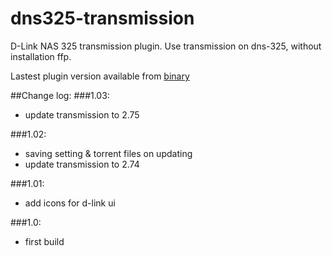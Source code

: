 dns325-transmission
===================

D-Link NAS 325 transmission plugin.
Use transmission on dns-325, without installation ffp.

Lastest plugin version available from [binary](https://github.com/alexey85/dns325-transmission/tree/master/binary)

##Change log:
###1.03:
-  update transmission to 2.75

###1.02:
-  saving setting & torrent files on updating
-  update transmission to 2.74

###1.01:
-  add icons for d-link ui

###1.0:
-  first build
